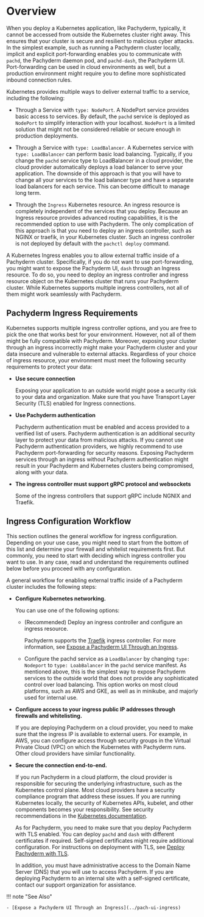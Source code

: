 # Overview


When you deploy a Kubernetes application, like Pachyderm, typically, it cannot
be accessed from outside the Kubernetes cluster right away. This ensures that
your cluster is secure and resilient to malicious cyber attacks. In the
simplest example, such as running a Pachyderm cluster locally, implicit and
explicit port-forwarding enables you to communicate with `pachd`, the Pachyderm
daemon pod, and `pachd-dash`, the Pachyderm UI. Port-forwarding can be used in
cloud environments as well, but a production environment might require you to
define more sophisticated inbound connection rules.

Kubernetes provides multiple ways to deliver external traffic to a service,
including the following:

* Through a Service with `type: NodePort`. A NodePort service provides basic
access to services. By default, the `pachd` service is deployed as `NodePort`
to simplify interaction with your localhost. `NodePort` is a limited solution
that might not be considered reliable or secure enough in production
deployments. 

* Through a Service with `type: LoadBalancer`. A Kubernetes service with
`type: LoadBalancer` can perform basic load balancing. Typically, if you
change the `pachd` service type to LoadBalancer in a cloud provider, the
cloud provider automatically deploys a load balancer to serve your
application. The downside of this approach is that you will have to change
all your services to the load balancer type and have a separate load
balancers for each service. This can become difficult to manage long term.

* Through the `Ingress` Kubernetes resource. An ingress resource is
completely independent of the services that you deploy. Because an Ingress
resource provides advanced routing capabilities, it is the recommended option
to use with Pachyderm. The only complication of this approach is that you need
to deploy an ingress controller, such as NGINX or traefik, in your Kubernetes
cluster. Such an ingress controller is not deployed by default with the
`pachctl deploy` command.



A Kubernetes Ingress enables you to allow external traffic inside
of a Pachyderm cluster. Specifically, if you do not want to use
port-forwarding, you might want to expose the Pachyderm UI, `dash`
through an Ingress resource. To do so, you need to deploy an ingress
controller and ingress resource object on the Kubernetes cluster that
runs your Pachyderm cluster. While Kubernetes supports multiple ingress
controllers, not all of them might work seamlessly with Pachyderm.


## Pachyderm Ingress Requirements

Kubernetes supports multiple ingress controller options, and you are free to
pick the one that works best for your environment. However, not all of them
might be fully compatible with Pachyderm. Moreover, exposing your cluster
through an ingress incorrectly might make your Pachyderm cluster and your
data insecure and vulnerable to external attacks. Regardless of your
choice of ingress resource, your environment must meet the
following security requirements to protect your data:

* **Use secure connection**

  Exposing your application to an outside world might pose a security
  risk to your data and organization. Make sure that you have Transport
  Layer Security (TLS) enabled for Ingress connections.

* **Use Pachyderm authentication**

  Pachyderm authentication must be enabled and access provided to a
  verified list of users. Pachyderm authentication is an additional
  security layer to protect your data from malicious attacks.
  If you cannot use Pachyderm authentication providers, we highly recommend to
  use Pachyderm port-forwarding for security reasons. Exposing Pachyderm
  services through an ingress without Pachyderm authentication might result in
  your Pachyderm and Kubernetes clusters being compromised, along with your data.

* **The ingress controller must support gRPC protocol and websockets**

  Some of the ingress controllers that support gRPC include NGNIX and Traefik.

## Ingress Configuration Workflow

This section outlines the general workflow for ingress configuration.
Depending on your use case, you might need to start from the bottom of
this list and determine your firewall and whitelist requirements first.
But commonly, you need to start with deciding which ingress controller
you want to use. In any case, read and understand the requirements
outlined below before you proceed with any configuration.

A general workflow for enabling external traffic inside of a Pachyderm
cluster includes the following steps:

* **Configure Kubernetes networking.**

  You can use one of the following options:

  * (Recommended) Deploy an ingress controller and configure an ingress
  resource.

    Pachyderm supports the [Traefik](https://docs.traefik.io/)
    ingress controller. For more information, see
    [Expose a Pachyderm UI Through an Ingress](../pach-ui-ingress).

  * Configure the pachd service as a `LoadBalancer` by changing 
  `type: Nodeport` to `type: LoabBalancer` in the `pachd` service
  manifest. As mentioned above, this is the simplest way to expose
  Pachyderm services to the outside world that does not provide
  any sophisticated control over load balancing. This option works
  on most cloud platforms, such as AWS and GKE, as well as in
  minikube, and majorly used for internal use.

* **Configure access to your ingress public IP addresses through firewalls
and whitelisting.**

  If you are deploying Pachyderm on a cloud provider, you need to make sure
  that the ingress IP is available to external users. For example, in AWS, you can
  configure access through security groups in the Virtual Private Cloud (VPC)
  on which the Kubernetes with Pachyderm runs. Other cloud providers have
  similar functionality.

* **Secure the connection end-to-end.**

  If you run Pachyderm in a cloud platform, the cloud provider is responsible
  for securing the underlying infrastructure, such as the Kubernetes control
  plane. Most cloud providers have a security compliance program that address
  these issues. If you are running Kubernetes locally, the security of
  Kubernetes APIs, kubelet, and other components becomes your responsibility.
  See security recommendations in the [Kubernetes documentation](https://kubernetes.io/docs/tasks/administer-cluster/securing-a-cluster/). 

  As for Pachyderm, you need to make sure that you deploy Pachyderm with
  TLS enabled. You can deploy `pachd` and `dash` with different certificates
  if required. Self-signed certificates might require additional configuration.
  For instructions on deployment with TLS, see [Deploy Pachyderm with TLS](https://docs.pachyderm.com/latest/deploy-manage/deploy/deploy_w_tls/).

  In addition, you must have administrative access to the Domain Name
  Server (DNS) that you will use to access Pachyderm. If you are deploying
  Pachyderm to an internal site with a self-signed certificate, contact our
  support organization for assistance.

!!! note "See Also"

    - [Expose a Pachyderm UI Through an Ingress](../pach-ui-ingress)
